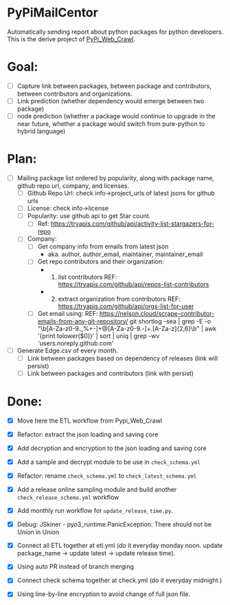 # PyPiMailCentor

Automatically sending report about python packages for python developers. This is the derive project of [PyPi_Web_Crawl](https://github.com/jeffrey82221/PyPi_Web_Crawl).


# Goal: 

- [ ] Capture link between packages, between package and contributors, between contributors and organizations. 
- [ ] Link prediction (whether dependency would emerge between two package)
- [ ] node prediction (whether a package would continue to upgrade in the near future, whether a package would switch from pure-python to hybrid language)

# Plan:

- [ ] Mailing package list ordered by popularity, along with package name, github repo url, company, and licenses. 
    - [ ] Github Repo Url: check info->project_urls of latest jsons for github urls
    - [ ] License: check info->license
    - [ ] Popularity: use github api to get Star count. 
        - [ ] Ref: https://tryapis.com/github/api/activity-list-stargazers-for-repo
    - [ ] Company: 
        - [ ] Get company info from emails from latest json
            - aka. author, author_email, maintainer, maintainer_email
        - [ ] Get repo contributors and their organization:
            - 1. list contributors REF: https://tryapis.com/github/api/repos-list-contributors
            - 2. extract organization from contributors REF: https://tryapis.com/github/api/orgs-list-for-user
        - [ ] Get email using:
            REF: https://nelson.cloud/scrape-contributor-emails-from-any-git-repository/
            git shortlog -sea | grep -E -o "\b[A-Za-z0-9._%+-]+@[A-Za-z0-9.-]+\.[A-Za-z]{2,6}\b" | awk '{print tolower($0)}' | sort | uniq | grep -wv 'users.noreply.github.com'
- [ ] Generate Edge.csv of every month. 
    - [ ] Link between packages based on dependency of releases (link will persist)
    - [ ] Link between packages and contributors (link with persist)

# Done: 
- [X] Move here the ETL workflow from Pypi_Web_Crawl
- [X] Refactor: extract the json loading and saving core 
- [X] Add decryption and encryption to the json loading and saving core
- [X] Add a sample and decrypt module to be use in `check_schema.yml`
- [X] Refactor: rename `check_schema.yml` to `check_latest_schema.yml`
- [X] Add a release online sampling module and build another `check_release_schema.yml` workflow
- [X] Add monthly run workflow for `update_release_time.py`.
- [X] Debug: JSkiner - pyo3_runtime.PanicException: There should not be Union in Union
- [X] Connect all ETL together at etl.yml (do it everyday monday noon. update package_name -> update latest -> update release time). 
- [X] Using auto PR instead of branch merging 
- [X] Connect check schema together at check.yml (do it everyday midnight.) 
- [X] Using line-by-line encryption to avoid change of full json file.

